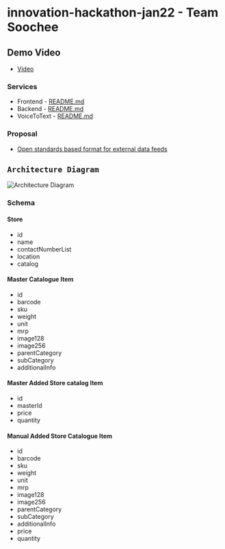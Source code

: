 # innovation-hackathon-jan22 - Team Soochee

## Demo Video
 - [Video](https://drive.google.com/file/d/1cY25cpOymtANuhM6Pp4YQY9__uX78iNf/view)
### Services
 - Frontend - [README.md](/frontend/README.md)
 - Backend - [README.md](/backend/README.md)
 - VoiceToText - [README.md](/voiceToTextService/README.md)

### Proposal
- [Open standards based format for external data feeds](ExportFeed.md) 

## `Architecture Diagram`
![Architecture Diagram](/frontend/docs/images/architecture-diagram-FrontEnd.jpg)

### Schema

#### Store
 - id
 - name
 - contactNumberList
 - location
 - catalog

#### Master Catalogue Item
 - id
 - barcode
 - sku
 - weight
 - unit
 - mrp
 - image128
 - image256
 - parentCategory
 - subCategory
 - additionalInfo

#### Master Added Store catalog Item
 - id
 - masterId
 - price
 - quantity

#### Manual Added Store Catalogue Item
 - id
 - barcode
 - sku
 - weight
 - unit
 - mrp
 - image128
 - image256
 - parentCategory
 - subCategory
 - additionalInfo
 - price
 - quantity
